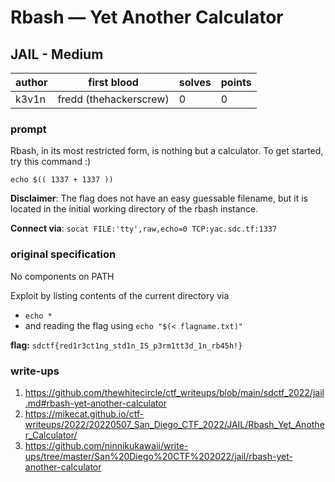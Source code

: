 # Rbash — Yet Another Calculator
## JAIL - Medium
| author | first blood | solves | points |
| --- | --- | --- | --- |
| k3v1n | fredd (thehackerscrew) | 0 | 0 |
### prompt
Rbash, in its most restricted form, is nothing but a calculator.
To get started, try this command :)

`echo $(( 1337 + 1337 ))`

**Disclaimer**: The flag does not have an easy guessable filename, but it is located in the initial working directory of the rbash instance.

**Connect via**: `socat FILE:'tty',raw,echo=0 TCP:yac.sdc.tf:1337`

### original specification
No components on PATH

Exploit by listing contents of the current directory via
- `echo *`
- and reading the flag using `echo "$(< flagname.txt)"`

**flag:** `sdctf{red1r3ct1ng_std1n_IS_p3rm1tt3d_1n_rb45h!}`

### write-ups
1. https://github.com/thewhitecircle/ctf_writeups/blob/main/sdctf_2022/jail.md#rbash-yet-another-calculator
2. https://mikecat.github.io/ctf-writeups/2022/20220507_San_Diego_CTF_2022/JAIL/Rbash_Yet_Another_Calculator/
3. https://github.com/ninnikukawaii/write-ups/tree/master/San%20Diego%20CTF%202022/jail/rbash-yet-another-calculator